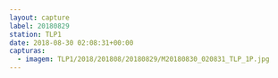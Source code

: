 ```yaml
---
layout: capture
label: 20180829
station: TLP1
date: 2018-08-30 02:08:31+00:00
capturas:
  - imagem: TLP1/2018/201808/20180829/M20180830_020831_TLP_1P.jpg
---
```

